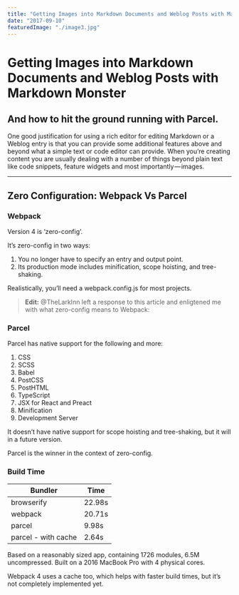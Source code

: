 ```yaml
---
title: "Getting Images into Markdown Documents and Weblog Posts with Markdown Monster"
date: "2017-09-10"
featuredImage: "./image3.jpg"
---
```

# Getting Images into Markdown Documents and Weblog Posts with Markdown Monster
## And how to hit the ground running with Parcel.

One good justification for using a rich editor for editing Markdown or a Weblog entry is that you can provide some additional features above and beyond what a simple text or code editor can provide. When you’re creating content you are usually dealing with a number of things beyond plain text like code snippets, feature widgets and most importantly — images.


---

## Zero Configuration: Webpack Vs Parcel
### Webpack

Version 4 is ‘zero-config’.

It’s zero-config in two ways:
1. You no longer have to specify an entry and output point.
2. Its production mode includes minification, scope hoisting, and tree-shaking.

Realistically, you’ll need a webpack.config.js for most projects.

> **Edit:** @TheLarkInn left a response to this article and enligtened me with what zero-config means to Webpack:

### Parcel

Parcel has native support for the following and more:

1. CSS
2. SCSS
3. Babel
4. PostCSS
5. PostHTML
6. TypeScript
7. JSX for React and Preact
8. Minification
9. Development Server

It doesn’t have native support for scope hoisting and tree-shaking, but it will in a future version.

Parcel is the winner in the context of zero-config.

### Build Time

|       Bundler        |  Time  |
|----------------------|--------|
| browserify           | 22.98s |
| webpack              | 20.71s |
| parcel               | 9.98s  |
| parcel - with cache  | 2.64s  |

Based on a reasonably sized app, containing 1726 modules, 6.5M uncompressed. Built on a 2016 MacBook Pro with 4 physical cores.

Webpack 4 uses a cache too, which helps with faster build times, but it’s not completely implemented yet.
